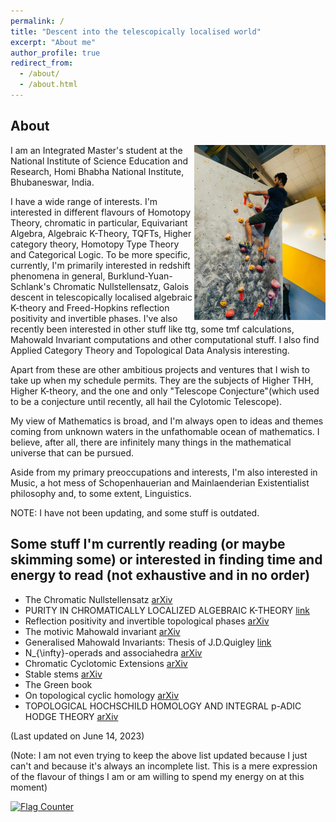 ```yaml
---
permalink: /
title: "Descent into the telescopically localised world"
excerpt: "About me"
author_profile: true
redirect_from: 
  - /about/
  - /about.html
---
```



## About 



<p align="right">
   <img src="/images/bouldering.jpg" align="right"  alt width="210px"/>
</p>



I am an Integrated Master's student at the National Institute of Science Education and Research, Homi Bhabha National Institute, Bhubaneswar, India.

I have a wide range of interests. I'm interested in different flavours of Homotopy Theory, chromatic in particular,  Equivariant Algebra, Algebraic K-Theory, TQFTs, Higher category theory, Homotopy Type Theory and Categorical Logic. To be more specific, currently, I'm primarily interested in redshift phenomena in general, Burklund-Yuan-Schlank's Chromatic Nullstellensatz, Galois descent in telescopically localised algebraic K-theory and Freed-Hopkins reflection positivity and invertible phases. I've also recently been interested in other stuff like ttg, some tmf calculations, Mahowald Invariant computations and other computational stuff. I also find Applied Category Theory and Topological Data Analysis interesting.

Apart from these are other ambitious projects and ventures that I wish to take up when my schedule permits. They are the subjects of Higher THH, Higher K-theory, and the one and only "Telescope Conjecture"(which used to be a conjecture until recently, all hail the Cylotomic Telescope).

My view of Mathematics is broad, and I'm always open to ideas and themes coming from unknown waters in the unfathomable ocean of mathematics. I believe, after all, there are infinitely many things in the mathematical universe that can be pursued.


Aside from my primary preoccupations and interests, I'm also interested in Music, a hot mess of Schopenhauerian and Mainlaenderian Existentialist philosophy and, to some extent, Linguistics.

NOTE: I have not been updating, and some stuff is outdated. 

## Some stuff I'm currently reading (or maybe skimming some) or interested in finding time and energy to read (not exhaustive and in no order) 

* The Chromatic Nullstellensatz [arXiv](https://arxiv.org/abs/2207.09929)
* PURITY IN CHROMATICALLY LOCALIZED ALGEBRAIC K-THEORY [link](https://people.math.rochester.edu/faculty/doug/otherpapers/LMMT.pdf)
* Reflection positivity and invertible topological phases [arXiv](https://arxiv.org/abs/1604.06527)
* The motivic Mahowald invariant [arXiv](https://arxiv.org/abs/1801.06035)
* Generalised Mahowald Invariants: Thesis of J.D.Quigley [link](https://curate.nd.edu/downloads/und:q524jm24d1z)
* N_{\infty}-operads and associahedra [arXiv](https://arxiv.org/abs/1905.03797) 
* Chromatic Cyclotomic Extensions [arXiv](https://arxiv.org/abs/2103.02471)
* Stable stems [arXiv](https://arxiv.org/abs/1407.8418)
* The Green book 
* On topological cyclic homology [arXiv](https://arxiv.org/abs/1707.01799)
* TOPOLOGICAL HOCHSCHILD HOMOLOGY AND INTEGRAL p-ADIC HODGE THEORY [arXiv](https://arxiv.org/abs/1802.03261)




(Last updated on June 14, 2023)

(Note: I am not even trying to keep the above list updated because I just can't and because it's always an incomplete list. This is a mere expression of the flavour of things I am or am willing to spend my energy on at this moment) 




<a href="https://info.flagcounter.com/VgVX"><img src="https://s01.flagcounter.com/count/VgVX/bg_FF5959/txt_000000/border_52ABCC/columns_1/maxflags_5/viewers_0/labels_1/pageviews_0/flags_0/percent_0/" alt="Flag Counter" border="0"></a>
